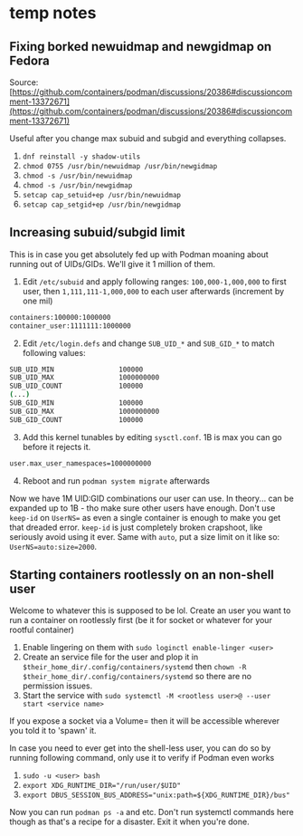 # temp notes

## Fixing borked newuidmap and newgidmap on Fedora

Source: [https://github.com/containers/podman/discussions/20386#discussioncomment-13372671](https://github.com/containers/podman/discussions/20386#discussioncomment-13372671)

Useful after you change max subuid and subgid and everything collapses.

1. `dnf reinstall -y shadow-utils`
2. `chmod 0755 /usr/bin/newuidmap /usr/bin/newgidmap`
3. `chmod -s /usr/bin/newuidmap`
4. `chmod -s /usr/bin/newgidmap`
5. `setcap cap_setuid+ep /usr/bin/newuidmap`
6. `setcap cap_setgid+ep /usr/bin/newgidmap`

## Increasing subuid/subgid limit

This is in case you get absolutely fed up with Podman moaning about running out of UIDs/GIDs. We'll give it 1 million of them.

1. Edit `/etc/subuid` and apply following ranges: `100,000-1,000,000` to first user, then `1,111,111-1,000,000` to each user afterwards (increment by one mil)

```bash
containers:100000:1000000
container_user:1111111:1000000
```

2. Edit `/etc/login.defs` and change `SUB_UID_*` and `SUB_GID_*` to match following values:

```bash
SUB_UID_MIN                100000
SUB_UID_MAX                1000000000
SUB_UID_COUNT              100000
(...)
SUB_GID_MIN                100000
SUB_GID_MAX                1000000000
SUB_GID_COUNT              100000
```

3. Add this kernel tunables by editing `sysctl.conf`. 1B is max you can go before it rejects it.

```bash
user.max_user_namespaces=1000000000
```

4. Reboot and run `podman system migrate` afterwards

Now we have 1M UID:GID combinations our user can use. In theory... can be expanded up to 1B - tho make sure other users have enough. Don't use `keep-id` on `UserNS=` as even a single container is enough to make you get that dreaded error. `keep-id` is just completely broken crapshoot, like seriously avoid using it ever. Same with `auto`, put a size limit on it like so: `UserNS=auto:size=2000`.

## Starting containers rootlessly on an non-shell user

Welcome to whatever this is supposed to be lol. Create an user you want to run a container on rootlessly first (be it for socket or whatever for your rootful container)

1. Enable lingering on them with `sudo loginctl enable-linger <user>`
2. Create an service file for the user and plop it in `$their_home_dir/.config/containers/systemd` then `chown -R $their_home_dir/.config/containers/systemd` so there are no permission issues.
3. Start the service with `sudo systemctl -M <rootless user>@ --user start <service name>`

If you expose a socket via a Volume= then it will be accessible wherever you told it to 'spawn' it.

In case you need to ever get into the shell-less user, you can do so by running following command, only use it to verify if Podman even works

1. `sudo -u <user> bash`
2. `export XDG_RUNTIME_DIR="/run/user/$UID"`
3. `export DBUS_SESSION_BUS_ADDRESS="unix:path=${XDG_RUNTIME_DIR}/bus"`

Now you can run `podman ps -a` and etc. Don't run systemctl commands here though as that's a recipe for a disaster. Exit it when you're done.
